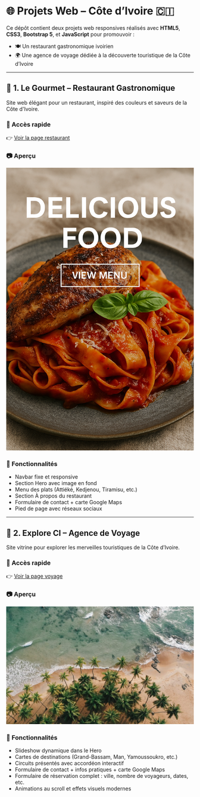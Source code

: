 # 🌐 Projets Web – Côte d’Ivoire 🇨🇮

Ce dépôt contient deux projets web responsives réalisés avec **HTML5**, **CSS3**, **Bootstrap 5**, et **JavaScript** pour promouvoir :
- 🍽️ Un restaurant gastronomique ivoirien
- 🌍 Une agence de voyage dédiée à la découverte touristique de la Côte d’Ivoire

---

## 📁 1. Le Gourmet – Restaurant Gastronomique

Site web élégant pour un restaurant, inspiré des couleurs et saveurs de la Côte d'Ivoire.

### 🔗 Accès rapide
👉 [Voir la page restaurant](restaurant/index.html)

### 📷 Aperçu
![Aperçu Restaurant](restaurant/assets/images/hero.png)

### 📌 Fonctionnalités
- Navbar fixe et responsive
- Section Hero avec image en fond
- Menu des plats (Attiéké, Kedjenou, Tiramisu, etc.)
- Section À propos du restaurant
- Formulaire de contact + carte Google Maps
- Pied de page avec réseaux sociaux


---

## 📁 2. Explore CI – Agence de Voyage

Site vitrine pour explorer les merveilles touristiques de la Côte d’Ivoire.

### 🔗 Accès rapide
👉 [Voir la page voyage](voyage/index.html)

### 📷 Aperçu
![Aperçu Explore CI](voyage/assets/hero.jpg)

### 📌 Fonctionnalités
- Slideshow dynamique dans le Hero
- Cartes de destinations (Grand-Bassam, Man, Yamoussoukro, etc.)
- Circuits présentés avec accordéon interactif
- Formulaire de contact + infos pratiques + carte Google Maps
- Formulaire de réservation complet : ville, nombre de voyageurs, dates, etc.
- Animations au scroll et effets visuels modernes

